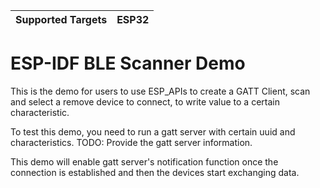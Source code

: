 | Supported Targets | ESP32 |
| ----------------- | ----- |

ESP-IDF BLE Scanner Demo
========================

This is the demo for users to use ESP_APIs to create a GATT Client, scan and select a remove device to connect, to write value to a certain characteristic.

To test this demo, you need to run a gatt server with certain uuid and characteristics.
TODO: Provide the gatt server information.

This demo will enable gatt server's notification function once the connection is established and then the devices start exchanging data.